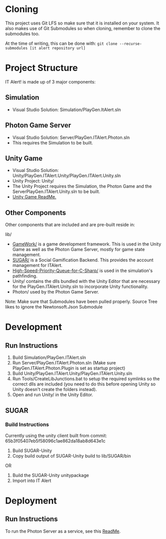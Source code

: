 # Cloning
This project uses Git LFS so make sure that it is installed on your system.
It also makes use of Git Submodules so when cloning, remember to clone the submodules too.

At the time of writing, this can be done with: `git clone --recurse-submodules [it alert repository url]`

# Project Structure
IT Alert! is made up of 3 major components:

## Simulation
- Visual Studio Solution: Simulation/PlayGen.ItAlert.sln

## Photon Game Server
- Visual Studio Solution: Server/PlayGen.ITAlert.Photon.sln
- This requires the Simulation to be built.

## Unity Game
- Visual Studio Solution: Unity/PlayGen.ITAlert.Unity/PlayGen.ITAlert.Unity.sln
- Unity Project: Unity/
- The Unity Project requires the Simulation, the Photon Game and the ServerPlayGen.ITAlert.Unity.sln to be built.
- [Unity Game ReadMe.](Unity/ReadMe.md)

## Other Components
Other components that are included and are pre-built reside in:

lib/

- [GameWork/](https://github.com/Game-Work/GameWork.Unity) is a game development framework. This is used in the Unity Game as well as the Photon Game Server, mostly for game state management.
- [SUGAR/](http://api.sugarengine.org/v1/) is a Social Gamification Backend. This provides the account management for ITAlert.
- [High-Speed-Priority-Queue-for-C-Sharp/](https://github.com/BlueRaja/High-Speed-Priority-Queue-for-C-Sharp) is used in the simulation's pathfinding.
- Unity/ contains the dlls bundled with the Unity Editor that are necessary for the PlayGen.ITAlert.Unity.sln to incorporate Unity functionality.
- Photon/ used by the Photon Game Server.


Note: 
Make sure that Submodules have been pulled properly. Source Tree likes to ignore the Newtonsoft.Json Submodule

# Development
## Run Instructions
1. Build Simulation/PlayGen.ITAlert.sln
2. Run Server/PlayGen.ITAlert.Photon.sln (Make sure PlayGen.ITAlert.Photon.Plugin is set as startup project)
3. Build Unity/PlayGen.ITAlert.Unity/PlayGen.ITAlert.Unity.sln
4. Run Tools/CreateLibJunctions.bat to setup the required symlinks so the correct dlls are included (you need to do this before opening Unity so Unity doesn't create the folders instead).
5. Open and run Unity/ in the Unity Editor.

## SUGAR
### Build Instructions
Currently using the unity client built from commit: 65b3f05407eb5f58096c1ae862da18ab8d643e1c

1. Build SUGAR-Unity
2. Copy build output of SUGAR-Unity build to lib/SUGAR/bin

OR

1. Build the SUGAR-Unity unitypackage
2. Import into IT Alert

# Deployment
## Run Instructions
To run the Photon Server as a service, see this [ReadMe](Server/deploy/ReadMe.md).